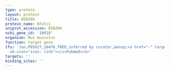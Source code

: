 ```yaml
---
type: protein
layout: protein
title: B5B2N4
protein_name: Nfatc1
uniprot_accession: B5B2N4
ncbi_gene_id: '18018'
organism: Mus musculus
function: target gene
tfs: 'Jun,P05627,16476,TRED,inferred by curator,&ensp;<a href="-" target="_blank"><i
  uk-icon="icon: link"></i>Pubmed</a>'
targets: ''
binding_sites: ''
---
```

